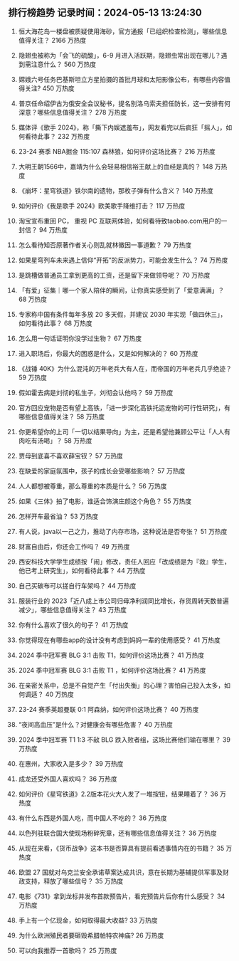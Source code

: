 
## 排行榜趋势 记录时间：2024-05-13 13:24:30
  
  1. 恒大海花岛一楼盘被质疑使用海砂，官方通报「已组织检查检测」，哪些信息值得关注？ 2166 万热度
    
  2. 隐翅虫被称为「会飞的硫酸」，6-9 月进入活跃期，隐翅虫常出现在哪儿？遇到需注意什么？ 560 万热度
    
  3. 嫦娥六号任务巴基斯坦立方星拍摄的首批月球和太阳影像公布，有哪些内容值得关注? 450 万热度
    
  4. 普京任命绍伊古为俄安全会议秘书，提名别洛乌索夫担任防长，这一安排有何深意？哪些信息值得关注？ 278 万热度
    
  5. 媒体评《歌手 2024》，称「撕下内娱遮羞布」，网友看完以后疯狂「摇人」，如何看待此事？ 232 万热度
    
  6. 23-24 赛季 NBA掘金 115:107 森林狼，如何评价这场比赛？ 216 万热度
    
  7. 大明王朝1566中，嘉靖为什么会轻易相信裕王献上的血经是真的？ 148 万热度
    
  8. 《崩坏：星穹铁道》铁尔南的遗物，那枚子弹有什么含义？ 140 万热度
    
  9. 如何评价《我是歌手 2024》欧美歌手降维打击？ 117 万热度
    
  10. 淘宝宣布重回 PC， 重视 PC 互联网体验，如何看待致taobao.com用户的一封信？ 94 万热度
    
  11. 怎么看待知否原著作者关心则乱就林徽因一事道歉？ 79 万热度
    
  12. 如果星穹列车未来遇上信仰“开拓”的反派势力，可能会发生什么？ 74 万热度
    
  13. 是跳槽做普通员工拿到更高的工资，还是留下来做领导呢？ 70 万热度
    
  14. 「有爱」征集｜哪一个家人陪伴的瞬间，让你真实感受到了「爱意满满」？ 68 万热度
    
  15. 专家称中国有条件每年多放 20 多天假，并建议 2030 年实现「做四休三」，如何看待此事？ 68 万热度
    
  16. 怎么用一句话证明你没学过生物？ 67 万热度
    
  17. 进入职场后，你最大的困惑是什么，又是如何解决的？ 60 万热度
    
  18. 《战锤 40K》为什么混沌的万年老兵大有人在，而帝国的万年老兵几乎绝迹？ 59 万热度
    
  19. 假如霍去病是刘彻的私生子，刘彻会认他吗？ 59 万热度
    
  20. 官方回应宠物是否有望上高铁，「进一步深化高铁托运宠物的可行性研究」，有哪些信息值得关注？ 58 万热度
    
  21. 你更希望你的上司「一切以结果导向」为主，还是希望他兼顾公平让「人人有肉吃有汤喝」？ 58 万热度
    
  22. 贾母到底喜不喜欢薛宝钗？ 57 万热度
    
  23. 在缺爱的家庭氛围中，孩子的成长会受哪些影响？ 57 万热度
    
  24. 人人都想被尊重，那么尊重的本质是什么？ 56 万热度
    
  25. 如果《三体》拍了电影，谁适合饰演庄颜这个角色？ 55 万热度
    
  26. 怎样开车最省油？ 53 万热度
    
  27. 有人说，java以一己之力，推动了内存市场，这种说法是否夸张？ 51 万热度
    
  28. 财富自由后，你还会工作吗？ 49 万热度
    
  29. 西安科技大学学生成绩按「闹」修改，责任人回应「改成绩是为『救』学生，他已考上研究生」，如何看待此事？ 44 万热度
    
  30. 自己买碳布可以搓自行车架吗？ 44 万热度
    
  31. 服装行业的 2023「近八成上市公司归母净利润同比增长，存货周转天数普遍减少」，哪些信息值得关注？ 43 万热度
    
  32. 你有什么喜欢了很久的句子？ 41 万热度
    
  33. 你觉得现在有哪些app的设计没有考虑到妈妈一辈的使用感受？ 41 万热度
    
  34. 2024 季中冠军赛 BLG 3:1 击败 T1，如何评价这场比赛？ 41 万热度
    
  35. 2024 季中冠军赛 BLG 3:1 击败 T1 ，如何评价这场比赛？ 41 万热度
    
  36. 在亲密关系中，总是不自觉产生「付出失衡」的心理？害怕自己投入太多，如何调适？ 40 万热度
    
  37. 23-24 赛季英超曼联 0:1 阿森纳，如何评价这场比赛？ 40 万热度
    
  38. “夜间高血压”是什么？对健康会有哪些危害？ 40 万热度
    
  39. 2024 季中冠军赛 T1 1:3 不敌 BLG 跌入败者组，这场比赛他们输在哪里？ 39 万热度
    
  40. 在惠州，大家收入是多少？ 39 万热度
    
  41. 成龙还受外国人喜欢吗？ 36 万热度
    
  42. 如何评价《星穹铁道》2.2版本花火大人发了一堆按钮，结果睡着了？ 36 万热度
    
  43. 有什么东西是外国人吃，而中国人不吃的？ 36 万热度
    
  44. 以色列驻联合国大使现场粉碎宪章，还有哪些信息值得关注？ 36 万热度
    
  45. 从现在来看，《货币战争》这本书是否算具有提前看透事情内在的书籍？ 35 万热度
    
  46. 欧盟 27 国就对乌克兰安全承诺草案达成共识，意在长期为基辅提供军事及财政支持，释放了哪些信号？ 35 万热度
    
  47. 电影《731》拿到龙标并发布首款预告片，看完预告片后你有什么感受？ 34 万热度
    
  48. 手上有一个亿现金，如何取得最大收益? 33 万热度
    
  49. 为什么欧洲殖民者要砸毁希腊帕特农神庙? 26 万热度
    
  50. 可以向我推荐一首歌吗？ 25 万热度
    